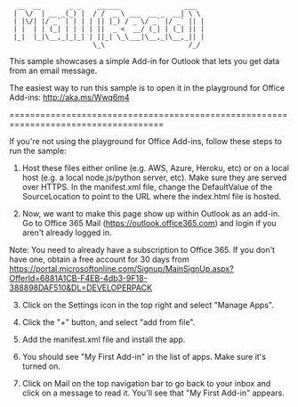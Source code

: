       __  __       _ _    ______                ___  
     |  \/  | __ _(_) |  / /  _ \ ___  __ _  __| \ \
     | |\/| |/ _` | | | | || |_) / _ \/ _` |/ _` || |
     | |  | | (_| | | | | ||  _ <  __/ (_| | (_| || |
     |_|  |_|\__,_|_|_| | ||_| \_\___|\__,_|\__,_|| |
                         \_\                     /_/

This sample showcases a simple Add-in for Outlook that lets you get data from an email message.

The easiest way to run this sample is to open it in the playground for Office Add-ins: http://aka.ms/Wwq6m4

====================================================================================

If you're not using the playground for Office Add-ins, follow these steps to run the sample:

1. Host these files either online (e.g. AWS, Azure, Heroku, etc) or on a local host (e.g. a local node.js/python server, etc). Make sure they are served over HTTPS. In the manifest.xml file, change the DefaultValue of the SourceLocation to point to the URL where the index.html file is hosted.

2. Now, we want to make this page show up within Outlook as an add-in. Go to Office 365 Mail (https://outlook.office365.com) and login if you aren't already logged in.

Note: You need to already have a subscription to Office 365. If you don't have one, obtain a free account for 30 days from https://portal.microsoftonline.com/Signup/MainSignUp.aspx?OfferId=6881A1CB-F4EB-4db3-9F18-388898DAF510&DL=DEVELOPERPACK

3. Click on the Settings icon in the top right and select "Manage Apps".

4. Click the "+" button, and select "add from file".

5. Add the manifest.xml file and install the app.

6. You should see "My First Add-in" in the list of apps. Make sure it's turned on.

7. Click on Mail on the top navigation bar to go back to your inbox and click on a message to read it. You'll see that "My First Add-in" appears.  
